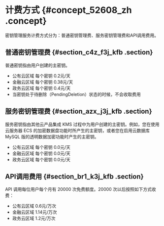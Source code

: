 # 计费方式 {#concept_52608_zh .concept}

密钥管理服务计费方式分为：普通密钥管理费、服务密钥管理费和API调用费用。

## 普通密钥管理费 {#section_c4z_f3j_kfb .section}

普通密钥指由用户创建的主密钥。

-   公有云区域 每个密钥 0.2元/天
-   金融云区域 每个密钥 0.38元/天
-   政务云区域 每个密钥 0.4元/天
-   当密钥处于待删除（PendingDeletion）状态的时候，不会收取费用

## 服务密钥管理费 {#section_azx_j3j_kfb .section}

服务密钥指由其他云产品集成 KMS 过程中为用户创建的主密钥。例如，您在使用云服务器 ECS 的加密数据盘功能时所产生的主密钥，或者您在启用云数据库 MySQL 版的透明数据加密功能时产生的主密钥。

-   公有云区域 每个密钥 0.0元/天
-   金融云区域 每个密钥 0.0元/天
-   政务云区域 每个密钥 0.0元/天

## API调用费用 {#section_br1_k3j_kfb .section}

API 调用每位用户每个月有 20000 次免费额度。20000 次以后按照如下方式收费：

-   公有云区域 0.6元/万次
-   金融云区域 1.14元/万次
-   政务云区域 1.2元/万次

